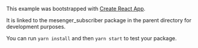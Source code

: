This example was bootstrapped with [Create React App](https://github.com/facebook/create-react-app).

It is linked to the mesenger_subscriber package in the parent directory for development purposes.

You can run `yarn install` and then `yarn start` to test your package.
